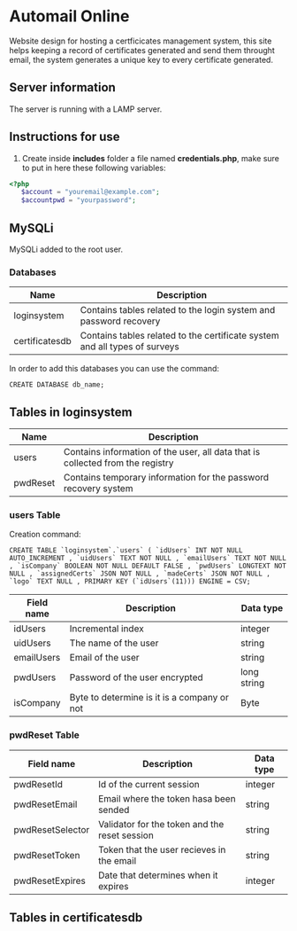# Automail Online
Website design for hosting a certficicates management system, this site helps keeping a record of certificates generated and send them throught email, the system generates a unique key to every certificate generated.

## Server information
The server is running with a LAMP server.

## Instructions for use
1. Create inside **includes** folder a file named **credentials.php**, make sure to put in here these following variables:
```php
<?php
   $account = "youremail@example.com";
   $accountpwd = "yourpassword";
```

## MySQLi
MySQLi added to the root user.

### Databases
| Name|Description|
|---|---|
|loginsystem|Contains tables related to the login system and password recovery|
|certificatesdb|Contains tables related to the certificate system and all types of surveys|

In order to add this databases you can use the command:
```mysql
CREATE DATABASE db_name;
```

## Tables in loginsystem
|Name|Description|
|---|---|
|users|Contains information of the user, all data that is collected from the registry|
|pwdReset|Contains temporary information for the password recovery system|

### users Table

Creation command:
```mysql
CREATE TABLE `loginsystem`.`users` ( `idUsers` INT NOT NULL AUTO_INCREMENT , `uidUsers` TEXT NOT NULL , `emailUsers` TEXT NOT NULL , `isCompany` BOOLEAN NOT NULL DEFAULT FALSE , `pwdUsers` LONGTEXT NOT NULL , `assignedCerts` JSON NOT NULL , `madeCerts` JSON NOT NULL , `logo` TEXT NULL , PRIMARY KEY (`idUsers`(11))) ENGINE = CSV;
```

|Field name|Description|Data type|
|---|---|---|
|idUsers|Incremental index|integer|
|uidUsers|The name of the user|string|
|emailUsers|Email of the user|string|
|pwdUsers|Password of the user encrypted|long string|
|isCompany|Byte to determine is it is a company or not|Byte|

### pwdReset Table
|Field name|Description|Data type|
|---|---|---|
|pwdResetId|Id of the current session|integer|
|pwdResetEmail|Email where the token hasa been sended|string|
|pwdResetSelector|Validator for the token and the reset session|string|
|pwdResetToken|Token that the user recieves in the email|string|
|pwdResetExpires|Date that determines when it expires|integer|

## Tables in certificatesdb

